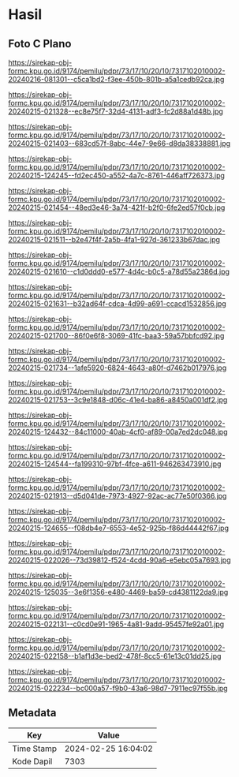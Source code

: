 # Hasil

## Foto C Plano

https://sirekap-obj-formc.kpu.go.id/9174/pemilu/pdpr/73/17/10/20/10/7317102010002-20240216-081301--c5ca1bd2-f3ee-450b-801b-a5a1cedb92ca.jpg

https://sirekap-obj-formc.kpu.go.id/9174/pemilu/pdpr/73/17/10/20/10/7317102010002-20240215-021328--ec8e75f7-32d4-4131-adf3-fc2d88a1d48b.jpg

https://sirekap-obj-formc.kpu.go.id/9174/pemilu/pdpr/73/17/10/20/10/7317102010002-20240215-021403--683cd57f-8abc-44e7-9e66-d8da38338881.jpg

https://sirekap-obj-formc.kpu.go.id/9174/pemilu/pdpr/73/17/10/20/10/7317102010002-20240215-124245--fd2ec450-a552-4a7c-8761-446aff726373.jpg

https://sirekap-obj-formc.kpu.go.id/9174/pemilu/pdpr/73/17/10/20/10/7317102010002-20240215-021454--48ed3e46-3a74-421f-b2f0-6fe2ed57f0cb.jpg

https://sirekap-obj-formc.kpu.go.id/9174/pemilu/pdpr/73/17/10/20/10/7317102010002-20240215-021511--b2e47f4f-2a5b-4fa1-927d-361233b67dac.jpg

https://sirekap-obj-formc.kpu.go.id/9174/pemilu/pdpr/73/17/10/20/10/7317102010002-20240215-021610--c1d0ddd0-e577-4d4c-b0c5-a78d55a2386d.jpg

https://sirekap-obj-formc.kpu.go.id/9174/pemilu/pdpr/73/17/10/20/10/7317102010002-20240215-021631--b32ad64f-cdca-4d99-a691-ccacd1532856.jpg

https://sirekap-obj-formc.kpu.go.id/9174/pemilu/pdpr/73/17/10/20/10/7317102010002-20240215-021700--86f0e6f8-3069-41fc-baa3-59a57bbfcd92.jpg

https://sirekap-obj-formc.kpu.go.id/9174/pemilu/pdpr/73/17/10/20/10/7317102010002-20240215-021734--1afe5920-6824-4643-a80f-d7462b017976.jpg

https://sirekap-obj-formc.kpu.go.id/9174/pemilu/pdpr/73/17/10/20/10/7317102010002-20240215-021753--3c9e1848-d06c-41e4-ba86-a8450a001df2.jpg

https://sirekap-obj-formc.kpu.go.id/9174/pemilu/pdpr/73/17/10/20/10/7317102010002-20240215-124432--84c11000-40ab-4cf0-af89-00a7ed2dc048.jpg

https://sirekap-obj-formc.kpu.go.id/9174/pemilu/pdpr/73/17/10/20/10/7317102010002-20240215-124544--fa199310-97bf-4fce-a611-946263473910.jpg

https://sirekap-obj-formc.kpu.go.id/9174/pemilu/pdpr/73/17/10/20/10/7317102010002-20240215-021913--d5d041de-7973-4927-92ac-ac77e50f0366.jpg

https://sirekap-obj-formc.kpu.go.id/9174/pemilu/pdpr/73/17/10/20/10/7317102010002-20240215-124655--f08db4e7-6553-4e52-925b-f86d44442f67.jpg

https://sirekap-obj-formc.kpu.go.id/9174/pemilu/pdpr/73/17/10/20/10/7317102010002-20240215-022026--73d39812-f524-4cdd-90a6-e5ebc05a7693.jpg

https://sirekap-obj-formc.kpu.go.id/9174/pemilu/pdpr/73/17/10/20/10/7317102010002-20240215-125035--3e6f1356-e480-4469-ba59-cd4381122da9.jpg

https://sirekap-obj-formc.kpu.go.id/9174/pemilu/pdpr/73/17/10/20/10/7317102010002-20240215-022131--c0cd0e91-1965-4a81-9add-95457fe92a01.jpg

https://sirekap-obj-formc.kpu.go.id/9174/pemilu/pdpr/73/17/10/20/10/7317102010002-20240215-022158--b1af1d3e-bed2-478f-8cc5-61e13c01dd25.jpg

https://sirekap-obj-formc.kpu.go.id/9174/pemilu/pdpr/73/17/10/20/10/7317102010002-20240215-022234--bc000a57-f9b0-43a6-98d7-7911ec97f55b.jpg


## Metadata

| Key        | Value               |
| ---------- | ------------------- |
| Time Stamp | 2024-02-25 16:04:02 |
| Kode Dapil | 7303                |



